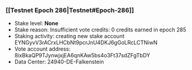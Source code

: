 ### [[Testnet Epoch 286|Testnet#Epoch-286]]
* Stake level: **None**
* Stake reason: Insufficient vote credits: 0 credits earned in epoch 285
* Staking activity: creating new stake account EYNGyvV3rACrxLHCbNt9pcrJnU4DKJ6gGoLRcLCTNiwN
* Vote account address: 8ixBkaQP9TJynwjxjEA6qnKAw5bs4o3Ft37sdZFgTbDY
* Data Center: 24940-DE-Falkenstein